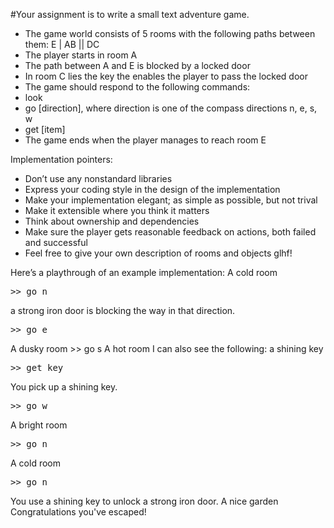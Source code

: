 #Your assignment is to write a small text adventure game.

* The game world consists of 5 rooms with the following paths between them:
E
| A­B || D­C
* The player starts in room A
* The path between A and E is blocked by a locked door
* In room C lies the key the enables the player to pass the locked door
* The game should respond to the following commands:
* look
* go [direction], where direction is one of the compass directions n, e, s, w
* get [item]
* The game ends when the player manages to reach room E

Implementation pointers:
* Don’t use any non­standard libraries
* Express your coding style in the design of the implementation
* Make your implementation elegant; as simple as possible, but not trival
* Make it extensible where you think it matters
* Think about ownership and dependencies
* Make sure the player gets reasonable feedback on actions, both failed and successful
* Feel free to give your own description of rooms and objects
glhf!

Here’s a play­through of an example implementation:
A cold room
<pre>>> go n</pre>
a strong iron door is blocking the way in that direction.
<pre>>> go e</pre>
A dusky room >> go s
A hot room
I can also see the following:
a shining key
<pre>>> get key</pre>
You pick up a shining key.
<pre>>> go w</pre>
A bright room
<pre>>> go n</pre>
A cold room
<pre>>> go n</pre>

You use a shining key to unlock a strong iron door.
A nice garden
Congratulations you've escaped!
